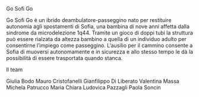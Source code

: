 Go Sofi Go

Go Sofi Go è un ibrido deambulatore-passeggino nato per restituire autonomia agli spostamenti di Sofia, una bambina di nove anni affetta dalla sindrome da microdelezione 1q44. Tramite un gioco di doppi tubi la struttura può essere rialzata da altezza bambino a quella di un individuo adulto per consentirne l’impiego come passeggino. L’ausilio per il cammino consente a Sofia di muoversi autonomamente e in sicurezza e allo stesso tempo le dà la possibilità di essere trasportata quando stanca.


Il team

Giulia Bodo
Mauro Cristofanelli
Gianfilippo Di Liberato
Valentina Massa
Michela Patrucco
Maria Chiara Ludovica Pazzagli
Paola Soncin
